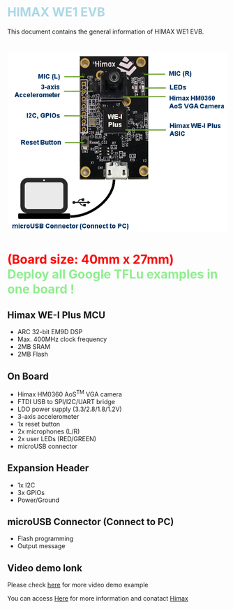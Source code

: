 # <span style="color:lightblue;"> HIMAX WE1 EVB </span> 

This document contains the general information of HIMAX WE1 EVB.

![alt text](images/himax_we1_evb_white.png)
======

<span style="color:red;"> (Board size: 40mm x 27mm) </span>  
<span style="color:lightgreen;"> Deploy all Google TFLu examples in one board ! </span>
======

## Himax WE-I Plus MCU

- ARC 32-bit EM9D DSP
- Max. 400MHz clock frequency
- 2MB SRAM
- 2MB Flash

## On Board

- Himax HM0360 AoS<sup>TM</sup> VGA camera
- FTDI USB to SPI/I2C/UART bridge
- LDO power supply (3.3/2.8/1.8/1.2V)
- 3-axis accelerometer
- 1x reset button
- 2x microphones (L/R)
- 2x user LEDs (RED/GREEN)
- microUSB connector

## Expansion Header

- 1x I2C
- 3x GPIOs
- Power/Ground

## microUSB Connector (Connect to PC)

- Flash programming
- Output message

## Video demo lonk

Please check [here](https://github.com/HimaxSmartSensing/bsp_tflu/blob/main/HIMAX_WE1_EVB_board_brief/VideoLink.md) for more video demo example

You can access [Here](https://www.himax.com.tw/products/intelligent-sensing/always-on-smart-sensing/) for more information
and conatact [Himax](https://www.himax.com.tw/products/intelligent-sensing/always-on-smart-sensing/inquiry-form/)
